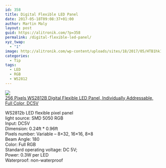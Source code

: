 ```yaml
---
id: 358
title: Digital Flexible LED Panel
date: 2017-05-18T09:08:37+01:00
author: Martin Maly
layout: post
guid: https://alitronik.com/?p=358
permalink: /digital-flexible-led-panel/
xyz_twap:
  - "1"
image: http://alitronik.com/wp-content/uploads/sites/18/2017/05/HTB1hk1qNXXXXXb2XVXXq6xXFXXXD.jpg
categories:
  - Tip
tags:
  - LED
  - RGB
  - WS2812
---
```

<a href="http://s.click.aliexpress.com/e/vVv7mYF" target="_parent"><img src="//ae01.alicdn.com/kf/HTB1lmVaOFXXXXaaXXXXq6xXFXXXU/6-6-16-16-8-32-Pixel-36-pixels-256-Pixels-WS2812B-Digital-font-b-Flexible.jpg_220x220.jpg" /><span style="display: block;">256 Pixels WS2812B Digital Flexible LED Panel, Individually Addressable, Full Color, DC5V</span></a>

<div>
  WS2812b LED flexible pixel panel
</div>

<div>
  light source: SMD 5050 RGB
</div>

<div>
  Input: DC5V
</div>

<div>
  Dimension: 0.24ft * 0.96ft
</div>

<div>
  Pixels number: Variable &#8211; 8&#215;32, 16&#215;16, 8&#215;8
</div>

<div>
  Beam Angle: 180
</div>

<div>
  Color: Full RGB
</div>

<div>
  Standard operating voltage: DC 5V;
</div>

<div>
  Power: 0.3W per LED
</div>

<div>
  Waterproof: non-waterproof
</div>